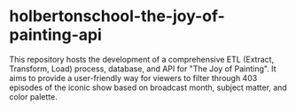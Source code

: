 # holbertonschool-the-joy-of-painting-api
This repository hosts the development of a comprehensive ETL (Extract, Transform, Load) process, database, and API for "The Joy of Painting". It aims to provide a user-friendly way for viewers to filter through 403 episodes of the iconic show based on broadcast month, subject matter, and color palette.
